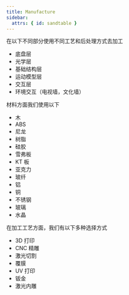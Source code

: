 ```yaml
---
title: Manufacture
sidebar:
  attrs: { id: sandtable }
---
```


在以下不同部分使用不同工艺和后处理方式去加工

- 底盘层
- 光学层
- 基础结构层
- 运动模型层
- 交互层
- 环境交互（电视墙，文化墙）

材料方面我们使用以下

- 木
- ABS
- 尼龙
- 树脂
- 硅胶
- 雪弗板
- KT 板
- 亚克力
- 玻纤
- 铝
- 铜
- 不锈钢
- 玻璃
- 水晶

在加工工艺方面，我们有以下多种选择方式

- 3D 打印
- CNC 精雕
- 激光切割
- 覆膜
- UV 打印
- 钣金
- 激光内雕
